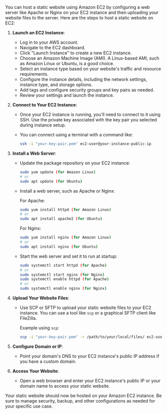 You can host a static website using Amazon EC2 by configuring a web server like Apache or Nginx on your EC2 instance and then uploading your website files to the server. Here are the steps to host a static website on EC2:

1. **Launch an EC2 Instance**:

   - Log in to your AWS account.
   - Navigate to the EC2 dashboard.
   - Click "Launch Instance" to create a new EC2 instance.
   - Choose an Amazon Machine Image (AMI). A Linux-based AMI, such as Amazon Linux or Ubuntu, is a good choice.
   - Select an instance type based on your website's traffic and resource requirements.
   - Configure the instance details, including the network settings, instance type, and storage options.
   - Add tags and configure security groups and key pairs as needed.
   - Review your settings and launch the instance.

2. **Connect to Your EC2 Instance**:

   - Once your EC2 instance is running, you'll need to connect to it using SSH. Use the private key associated with the key pair you selected during instance setup.
   - You can connect using a terminal with a command like:

     ```bash
     ssh -i "your-key-pair.pem" ec2-user@your-instance-public-ip
     ```

3. **Install a Web Server**:

   - Update the package repository on your EC2 instance:

     ```bash
     sudo yum update (for Amazon Linux)
     # or
     sudo apt update (for Ubuntu)
     ```

   - Install a web server, such as Apache or Nginx:

     For Apache:

     ```bash
     sudo yum install httpd (for Amazon Linux)
     # or
     sudo apt install apache2 (for Ubuntu)
     ```

     For Nginx:

     ```bash
     sudo yum install nginx (for Amazon Linux)
     # or
     sudo apt install nginx (for Ubuntu)
     ```

   - Start the web server and set it to run at startup:

     ```bash
     sudo systemctl start httpd (for Apache)
     # or
     sudo systemctl start nginx (for Nginx)
     sudo systemctl enable httpd (for Apache)
     # or
     sudo systemctl enable nginx (for Nginx)
     ```

4. **Upload Your Website Files**:

   - Use SCP or SFTP to upload your static website files to your EC2 instance. You can use a tool like `scp` or a graphical SFTP client like FileZilla.

     Example using `scp`:

     ```bash
     scp -i "your-key-pair.pem" -r /path/to/your/local/files/ ec2-user@your-instance-public-ip:/var/www/html/
     ```

5. **Configure Domain or IP**:

   - Point your domain's DNS to your EC2 instance's public IP address if you have a custom domain.

6. **Access Your Website**:

   - Open a web browser and enter your EC2 instance's public IP or your domain name to access your static website.

Your static website should now be hosted on your Amazon EC2 instance. Be sure to manage security, backup, and other configurations as needed for your specific use case.
